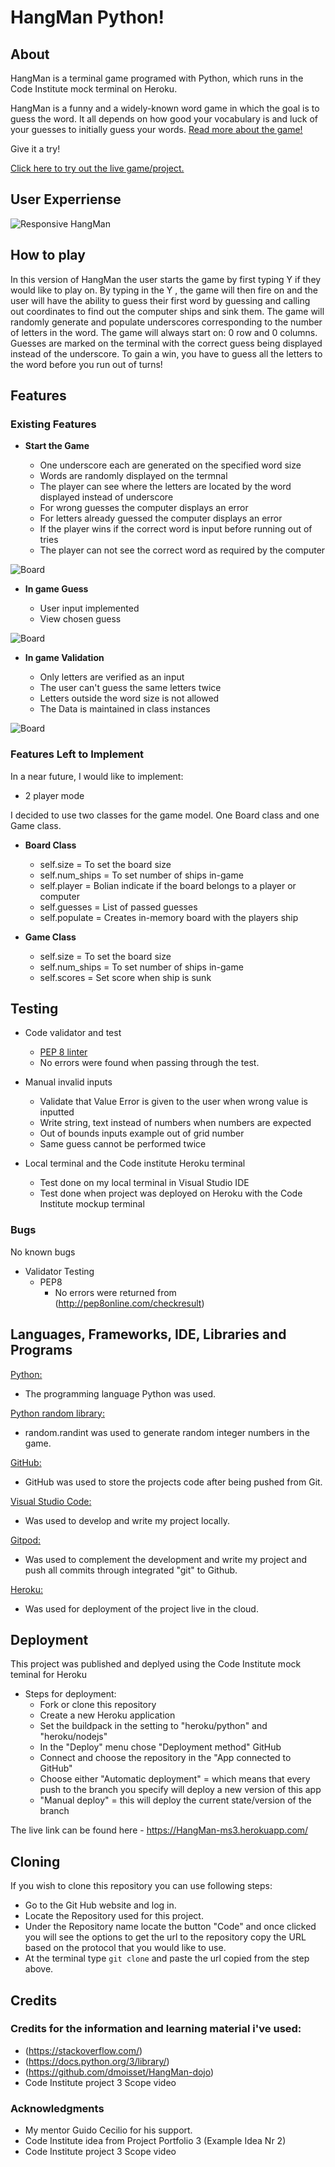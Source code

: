 # HangMan Python!

## About 

HangMan is a terminal game programed with Python, which runs in the Code Institute mock terminal on Heroku.

HangMan is a funny and a widely-known word game in which the goal is to guess the word.
It all depends on how good your vocabulary is and luck of your guesses to initially guess your words. 
[Read more about the game!](https://en.wikipedia.org/wiki/Hangman_(game))


Give it a try!

[Click here to try out the live game/project.](https://hangman-42.herokuapp.com/)



## User Experriense

![Responsive HangMan](assets/readmeimg/responsivepython.png)



## How to play

In this version of HangMan the user starts the game by first typing Y if they would like to play on.
By typing in the Y , the game will then fire on and the user will have the ability to guess their first word
by guessing and calling out coordinates to find out the computer ships and sink them.
The game will randomly generate and populate underscores corresponding to the number of letters in the word.
The game will always start on: 0 row and 0 columns.
Guesses are marked on the terminal with the correct guess being displayed instead of the underscore.
To gain a win, you have to guess all the letters to the word before you run out of turns!



## Features 

### Existing Features

- __Start the Game__

  - One underscore each are generated on the specified word size
  - Words are randomly displayed on the termnal
  - The player can see where the letters are located by the word displayed instead of underscore 
  - For wrong guesses the computer displays an error
  - For letters already guessed the computer displays an error
  - If the player wins if the correct word is input before running out of tries
  - The player can not see the correct word as required by the computer  

![Board](assets/readmeimg/startgame.png)



- __In game Guess__

  - User input implemented 
  - View chosen guess
  

![Board](assets/readmeimg/gameguess.png)



- __In game Validation__

  - Only letters are verified as an input
  - The user can't guess the same letters twice
  - Letters outside the word size is not allowed
  - The Data is maintained in class instances
  

![Board](assets/readmeimg/gamevalidation.png)



### Features Left to Implement
In a near future, I would like to implement:
- 2 player mode




I decided to use two classes for the game model. One Board class and one Game class. 

- __Board Class__
  - self.size = To set the board size
  - self.num_ships = To set number of ships in-game
  - self.player = Bolian indicate if the board belongs to a player or computer
  - self.guesses = List of passed guesses
  - self.populate = Creates in-memory board with the players ship
  
  
- __Game Class__
  - self.size = To set the board size
  - self.num_ships = To set number of ships in-game
  - self.scores = Set score when ship is sunk



## Testing 

- Code validator and test
  - [PEP 8 linter](http://pep8online.com/)
  - No errors were found when passing through the test.

- Manual invalid inputs
  - Validate that Value Error is given to the user when wrong value is inputted
  - Write string, text instead of numbers when numbers are expected
  - Out of bounds inputs example out of grid number
  - Same guess cannot be performed twice

- Local terminal and the Code institute Heroku terminal
  - Test done on my local terminal in Visual Studio IDE
  - Test done when project was deployed on Heroku with the Code Institute mockup terminal


### Bugs

No known bugs
  

- Validator Testing
  - PEP8
    - No errors were returned from (http://pep8online.com/checkresult)


## Languages, Frameworks, IDE, Libraries and Programs

[Python:](https://en.wikipedia.org/wiki/History_of_Python)
- The programming language Python was used. 

[Python random library:](https://docs.python.org/3/library/random.html)
- random.randint was used to generate random integer numbers in the game. 

[GitHub:](https://github.com/)
- GitHub was used to store the projects code after being pushed from Git.

[Visual Studio Code:](https://code.visualstudio.com/)
- Was used to develop and write my project locally.

[Gitpod:](https://www.gitpod.io/)
- Was used to complement the development and write my project and push all commits through integrated "git" to Github.

[Heroku:](https://www.heroku.com/what)
- Was used for deployment of the project live in the cloud.



## Deployment

This project was published and deplyed using the Code Institute mock teminal for Heroku
 - Steps for deployment: 
   - Fork or clone this repository
   - Create a new Heroku application
   - Set the buildpack in the setting to "heroku/python" and "heroku/nodejs"
   - In the "Deploy" menu chose "Deployment method" GitHub
   - Connect and choose the repository in the "App connected to GitHub" 
   - Choose either "Automatic deployment" = which means that every push to the branch you specify will deploy a new version of this app 
   - "Manual deploy" = this will deploy the current state/version of the branch   

The live link can be found here - https://HangMan-ms3.herokuapp.com/



## Cloning

If you wish to clone this repository you can use following steps:
 - Go to the Git Hub website and log in.
 - Locate the Repository used for this project.
 - Under the Repository name locate the button "Code" and once clicked you will see the options to get the url to the repository
   copy the URL based on the protocol that you would like to use. 
 - At the terminal type `git clone` and paste the url copied from the step above.



## Credits 

### Credits for the information and learning material i've used:

- (https://stackoverflow.com/)
- (https://docs.python.org/3/library/)
- (https://github.com/dmoisset/HangMan-dojo)
- Code Institute project 3 Scope video

### Acknowledgments

- My mentor Guido Cecilio for his support.
- Code Institute idea from Project Portfolio 3 (Example Idea Nr 2)
- Code Institute project 3 Scope video 
